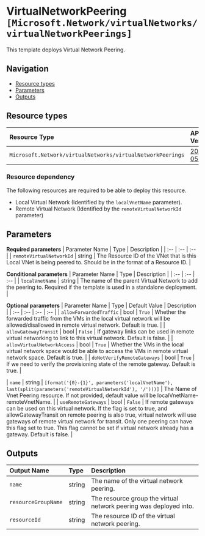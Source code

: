 # VirtualNetworkPeering `[Microsoft.Network/virtualNetworks/virtualNetworkPeerings]`

This template deploys Virtual Network Peering.

## Navigation

- [Resource types](#Resource-types)
- [Parameters](#Parameters)
- [Outputs](#Outputs)

## Resource types

| Resource Type | API Version |
| :-- | :-- |
| `Microsoft.Network/virtualNetworks/virtualNetworkPeerings` | [2021-05-01](https://docs.microsoft.com/en-us/azure/templates/Microsoft.Network/2021-05-01/virtualNetworks/virtualNetworkPeerings) |

### Resource dependency

The following resources are required to be able to deploy this resource.

- Local Virtual Network (Identified by the `localVnetName` parameter).
- Remote Virtual Network (Identified by the `remoteVirtualNetworkId` parameter)

## Parameters

**Required parameters**
| Parameter Name | Type | Description |
| :-- | :-- | :-- |
| `remoteVirtualNetworkId` | string | The Resource ID of the VNet that is this Local VNet is being peered to. Should be in the format of a Resource ID. |

**Conditional parameters**
| Parameter Name | Type | Description |
| :-- | :-- | :-- |
| `localVnetName` | string | The name of the parent Virtual Network to add the peering to. Required if the template is used in a standalone deployment. |

**Optional parameters**
| Parameter Name | Type | Default Value | Description |
| :-- | :-- | :-- | :-- |
| `allowForwardedTraffic` | bool | `True` | Whether the forwarded traffic from the VMs in the local virtual network will be allowed/disallowed in remote virtual network. Default is true. |
| `allowGatewayTransit` | bool | `False` | If gateway links can be used in remote virtual networking to link to this virtual network. Default is false. |
| `allowVirtualNetworkAccess` | bool | `True` | Whether the VMs in the local virtual network space would be able to access the VMs in remote virtual network space. Default is true. |
| `doNotVerifyRemoteGateways` | bool | `True` | If we need to verify the provisioning state of the remote gateway. Default is true. |

| `name` | string | `[format('{0}-{1}', parameters('localVnetName'), last(split(parameters('remoteVirtualNetworkId'), '/')))]` | The Name of Vnet Peering resource. If not provided, default value will be localVnetName-remoteVnetName. |
| `useRemoteGateways` | bool | `False` | If remote gateways can be used on this virtual network. If the flag is set to true, and allowGatewayTransit on remote peering is also true, virtual network will use gateways of remote virtual network for transit. Only one peering can have this flag set to true. This flag cannot be set if virtual network already has a gateway. Default is false. |


## Outputs

| Output Name | Type | Description |
| :-- | :-- | :-- |
| `name` | string | The name of the virtual network peering. |
| `resourceGroupName` | string | The resource group the virtual network peering was deployed into. |
| `resourceId` | string | The resource ID of the virtual network peering. |